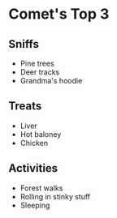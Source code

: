 # Comet's Top 3

## Sniffs  
- Pine trees  
- Deer tracks  
- Grandma's hoodie

## Treats  
- Liver  
- Hot baloney 
- Chicken

## Activities  
- Forest walks  
- Rolling in stinky stuff 
- Sleeping
